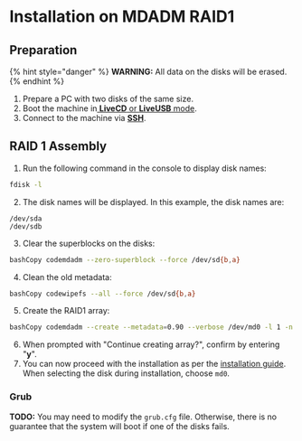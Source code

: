 # Installation on MDADM RAID1

## Preparation

{% hint style="danger" %}
**WARNING:** All data on the disks will be erased.
{% endhint %}

1. Prepare a PC with two disks of the same size.
2. Boot the machine in[ **LiveCD** or **LiveUSB** mode](../../setup/bare-metal.md).
3. Connect to the machine via [**SSH**](../troubleshooting/connecting-to-a-pbx-using-an-ssh-client.md).

## RAID 1 Assembly

1. Run the following command in the console to display disk names:

```bash
fdisk -l
```

2. The disk names will be displayed. In this example, the disk names are:

```
/dev/sda
/dev/sdb
```

3. Clear the superblocks on the disks:

```bash
bashCopy codemdadm --zero-superblock --force /dev/sd{b,a}
```

4. Clean the old metadata:

```bash
bashCopy codewipefs --all --force /dev/sd{b,a}
```

5. Create the RAID1 array:

```bash
bashCopy codemdadm --create --metadata=0.90 --verbose /dev/md0 -l 1 -n 2 /dev/sd{b,a}
```

6. When prompted with "Continue creating array?", confirm by entering "**y**".
7. You can now proceed with the installation as per the [installation guide](../../setup/bare-metal.md). When selecting the disk during installation, choose `md0`.

### Grub

**TODO:** You may need to modify the `grub.cfg` file. Otherwise, there is no guarantee that the system will boot if one of the disks fails.

